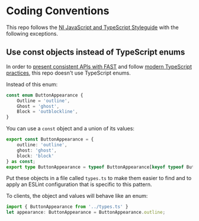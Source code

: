 # Coding Conventions

This repo follows the [NI JavaScript and TypeScript Styleguide](https://github.com/ni/javascript-styleguide) with the following exceptions.

## Use const objects instead of TypeScript enums

In order to [present consistent APIs with FAST](https://github.com/microsoft/fast/pull/5930) and follow [modern TypeScript practices](https://www.typescriptlang.org/docs/handbook/enums.html#objects-vs-enums), this repo doesn't use TypeScript enums.

Instead of this enum:

```ts
const enum ButtonAppearance {
    Outline = 'outline',
    Ghost = 'ghost',
    Block = 'outblockline',
}
```

You can use a `const` object and a union of its values:

```ts
export const ButtonAppearance = {
    outline: 'outline',
    ghost: 'ghost',
    block: 'block'
} as const;
export type ButtonAppearance = typeof ButtonAppearance[keyof typeof ButtonAppearance];
```

Put these objects in a file called `types.ts` to make them easier to find and to apply an ESLint configuration that is specific to this pattern.

To clients, the object and values will behave like an enum:

```ts
import { ButtonAppearance from '../types.ts' }
let appearance: ButtonAppearance = ButtonAppearance.outline;
```